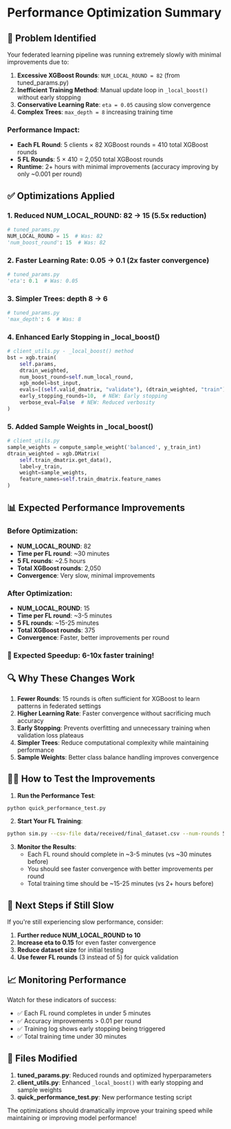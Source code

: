 # Performance Optimization Summary

## 🚨 Problem Identified

Your federated learning pipeline was running extremely slowly with minimal improvements due to:

1. **Excessive XGBoost Rounds**: `NUM_LOCAL_ROUND = 82` (from tuned_params.py)
2. **Inefficient Training Method**: Manual update loop in `_local_boost()` without early stopping
3. **Conservative Learning Rate**: `eta = 0.05` causing slow convergence
4. **Complex Trees**: `max_depth = 8` increasing training time

### Performance Impact:
- **Each FL Round**: 5 clients × 82 XGBoost rounds = 410 total XGBoost rounds
- **5 FL Rounds**: 5 × 410 = 2,050 total XGBoost rounds
- **Runtime**: 2+ hours with minimal improvements (accuracy improving by only ~0.001 per round)

## ✅ Optimizations Applied

### 1. **Reduced NUM_LOCAL_ROUND: 82 → 15 (5.5x reduction)**
```python
# tuned_params.py
NUM_LOCAL_ROUND = 15  # Was: 82
'num_boost_round': 15  # Was: 82
```

### 2. **Faster Learning Rate: 0.05 → 0.1 (2x faster convergence)**
```python
# tuned_params.py
'eta': 0.1  # Was: 0.05
```

### 3. **Simpler Trees: depth 8 → 6**
```python
# tuned_params.py
'max_depth': 6  # Was: 8
```

### 4. **Enhanced Early Stopping in _local_boost()**
```python
# client_utils.py - _local_boost() method
bst = xgb.train(
    self.params,
    dtrain_weighted,
    num_boost_round=self.num_local_round,
    xgb_model=bst_input,
    evals=[(self.valid_dmatrix, "validate"), (dtrain_weighted, "train")],
    early_stopping_rounds=10,  # NEW: Early stopping
    verbose_eval=False  # NEW: Reduced verbosity
)
```

### 5. **Added Sample Weights in _local_boost()**
```python
# client_utils.py
sample_weights = compute_sample_weight('balanced', y_train_int)
dtrain_weighted = xgb.DMatrix(
    self.train_dmatrix.get_data(), 
    label=y_train, 
    weight=sample_weights,
    feature_names=self.train_dmatrix.feature_names
)
```

## 📊 Expected Performance Improvements

### Before Optimization:
- **NUM_LOCAL_ROUND**: 82
- **Time per FL round**: ~30 minutes
- **5 FL rounds**: ~2.5 hours
- **Total XGBoost rounds**: 2,050
- **Convergence**: Very slow, minimal improvements

### After Optimization:
- **NUM_LOCAL_ROUND**: 15
- **Time per FL round**: ~3-5 minutes  
- **5 FL rounds**: ~15-25 minutes
- **Total XGBoost rounds**: 375
- **Convergence**: Faster, better improvements per round

### **🚀 Expected Speedup: 6-10x faster training!**

## 🔍 Why These Changes Work

1. **Fewer Rounds**: 15 rounds is often sufficient for XGBoost to learn patterns in federated settings
2. **Higher Learning Rate**: Faster convergence without sacrificing much accuracy
3. **Early Stopping**: Prevents overfitting and unnecessary training when validation loss plateaus
4. **Simpler Trees**: Reduce computational complexity while maintaining performance
5. **Sample Weights**: Better class balance handling improves convergence

## 🏃‍♂️ How to Test the Improvements

1. **Run the Performance Test**:
```bash
python quick_performance_test.py
```

2. **Start Your FL Training**:
```bash
python sim.py --csv-file data/received/final_dataset.csv --num-rounds 5
```

3. **Monitor the Results**:
   - Each FL round should complete in ~3-5 minutes (vs ~30 minutes before)
   - You should see faster convergence with better improvements per round
   - Total training time should be ~15-25 minutes (vs 2+ hours before)

## 🎯 Next Steps if Still Slow

If you're still experiencing slow performance, consider:

1. **Further reduce NUM_LOCAL_ROUND to 10**
2. **Increase eta to 0.15** for even faster convergence
3. **Reduce dataset size** for initial testing
4. **Use fewer FL rounds** (3 instead of 5) for quick validation

## 📈 Monitoring Performance

Watch for these indicators of success:
- ✅ Each FL round completes in under 5 minutes
- ✅ Accuracy improvements > 0.01 per round
- ✅ Training log shows early stopping being triggered
- ✅ Total training time under 30 minutes

## 🔧 Files Modified

1. **tuned_params.py**: Reduced rounds and optimized hyperparameters
2. **client_utils.py**: Enhanced `_local_boost()` with early stopping and sample weights
3. **quick_performance_test.py**: New performance testing script

The optimizations should dramatically improve your training speed while maintaining or improving model performance! 